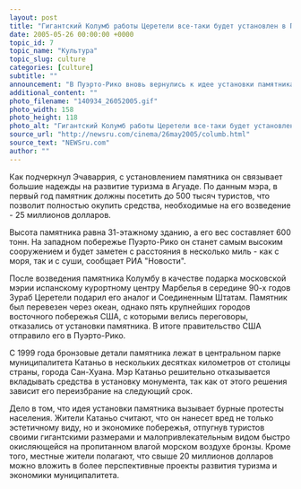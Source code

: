 ```yaml
---
layout: post
title: "Гигантский Колумб работы Церетели все-таки будет установлен в Пуэрто-Рико"
date: 2005-05-26 00:00:00 +0000
topic_id: 7
topic_name: "Культура"
topic_slug: culture
categories: [culture]
subtitle: ""
announcement: "В Пуэрто-Рико вновь вернулись к идее установки памятника Христофору Колумбу работы известного российского скульптора Зураба Церетели. Мэр Агуады - одного из западных муниципалитетов Пуэрто-Рико - Луис Эчаваррия обратился к губернатору с предложением установить статую в честь открытия Колумбом Пуэрто-Рико."
additional_content: ""
photo_filename: "140934_26052005.gif"
photo_width: 158
photo_height: 118
photo_alt: "Гигантский Колумб работы Церетели все-таки будет установлен в Пуэрто-Рико"
source_url: "http://newsru.com/cinema/26may2005/columb.html"
source_text: "NEWSru.com"
author: ""
---
```

Как подчеркнул Эчаваррия, с установлением памятника он связывает большие надежды на развитие туризма в Агуаде. По данным мэра, в первый год памятник должны посетить до 500 тысяч туристов, что позволит полностью окупить средства, необходимые на его возведение - 25 миллионов долларов.

Высота памятника равна 31-этажному зданию, а его вес составляет 600 тонн. На западном побережье Пуэрто-Рико он станет самым высоким сооружением и будет заметен с расстояния в несколько миль - как с моря, так и с суши, сообщает РИА "Новости".

После возведения памятника Колумбу в качестве подарка московской мэрии испанскому курортному центру Марбелья в середине 90-х годов Зураб Церетели подарил его аналог и Соединенным Штатам. Памятник был перевезен через океан, однако пять крупнейших городов восточного побережья США, с которыми велись переговоры, отказались от установки памятника. В итоге правительство США отправило его в Пуэрто-Рико.

С 1999 года бронзовые детали памятника лежат в центральном парке муниципалитета Катаньо в нескольких десятках километров от столицы страны, города Сан-Хуана. Мэр Катаньо решительно отказывается вкладывать средства в установку монумента, так как от этого решения зависит его переизбрание на следующий срок.

Дело в том, что идея установки памятника вызывает бурные протесты населения. Жители Катаньо считают, что он нанесет вред не только эстетичному виду, но и экономике побережья, отпугнув туристов своими гигантскими размерами и малопривлекательным видом быстро окисляющейся на пропитанном влагой морском воздухе бронзы. Кроме того, местные жители полагают, что свыше 20 миллионов долларов можно вложить в более перспективные проекты развития туризма и экономики муниципалитета.
